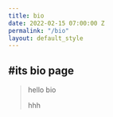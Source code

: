 ```yaml
---
title: bio
date: 2022-02-15 07:00:00 Z
permalink: "/bio"
layout: default_style
---
```


## \#its bio page

> hello bio
>
>
> hhh

&nbsp;

